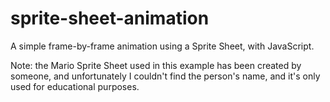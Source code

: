 # sprite-sheet-animation
A simple frame-by-frame animation using a Sprite Sheet, with JavaScript.  

Note: the Mario Sprite Sheet used in this example has been created by someone, and unfortunately I couldn't find the person's name, and it's only used for educational purposes.
